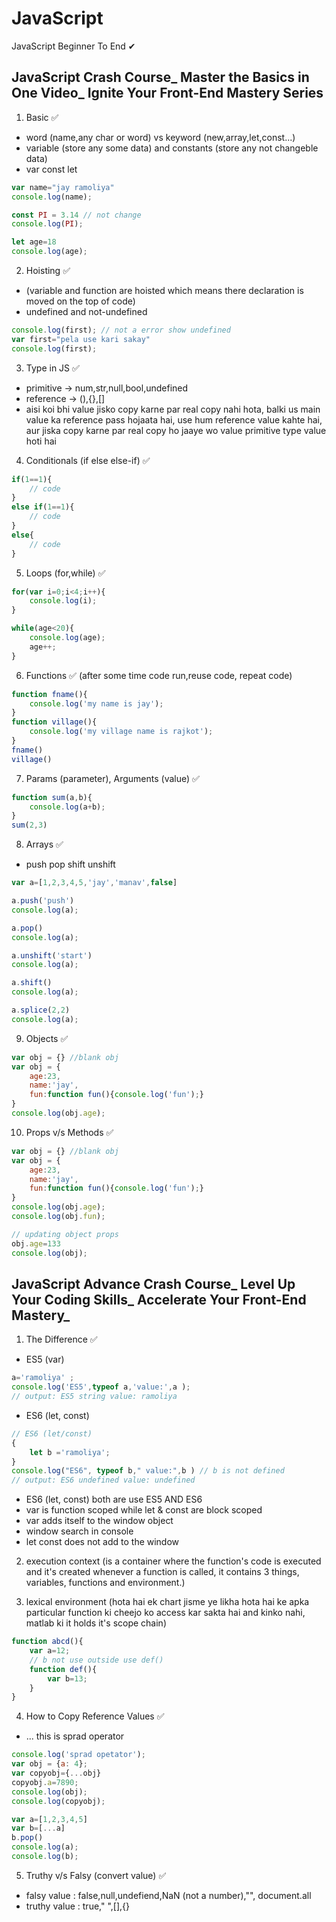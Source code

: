 # JavaScript
JavaScript Beginner To End ✔

## JavaScript Crash Course_ Master the Basics in One Video_ Ignite Your Front-End Mastery Series


1. Basic ✅

* word (name,any char or word) vs keyword (new,array,let,const...)
* variable (store any some data) and constants (store any not changeble data)
* var const let

```javascript
var name="jay ramoliya"
console.log(name);

const PI = 3.14 // not change
console.log(PI);

let age=18
console.log(age);
```


2. Hoisting ✅

* (variable and function are hoisted which means there declaration is moved on the top of code)
* undefined and not-undefined

```javascript
console.log(first); // not a error show undefined
var first="pela use kari sakay"
console.log(first);
```


3. Type in JS ✅

* primitive -> num,str,null,bool,undefined
* reference -> (),{},[]
* aisi koi bhi value jisko copy karne par real copy nahi hota, balki us main value ka reference pass hojaata hai, use hum reference value kahte hai, aur jiska copy karne par real copy ho jaaye wo value primitive type value hoti hai


4. Conditionals (if else else-if) ✅

```javascript
if(1==1){
    // code
}
else if(1==1){
    // code
}
else{
    // code
}
```


5. Loops (for,while) ✅

```javascript
for(var i=0;i<4;i++){
    console.log(i);
}

while(age<20){
    console.log(age);
    age++;
}
```


6. Functions ✅ (after some time code run,reuse code, repeat code)

```javascript
function fname(){
    console.log('my name is jay');
}
function village(){
    console.log('my village name is rajkot');
}
fname()
village()
```


7. Params (parameter), Arguments (value) ✅

```javascript
function sum(a,b){
    console.log(a+b);
}
sum(2,3)
```


8. Arrays ✅

* push pop shift unshift

```javascript
var a=[1,2,3,4,5,'jay','manav',false]

a.push('push')
console.log(a);

a.pop()
console.log(a);

a.unshift('start')
console.log(a);

a.shift()
console.log(a);

a.splice(2,2)
console.log(a);
```


9. Objects ✅

```javascript
var obj = {} //blank obj
var obj = {
    age:23,
    name:'jay',
    fun:function fun(){console.log('fun');}
} 
console.log(obj.age);
```

10. Props v/s Methods ✅

```javascript
var obj = {} //blank obj
var obj = {
    age:23,
    name:'jay',
    fun:function fun(){console.log('fun');}
} 
console.log(obj.age);
console.log(obj.fun);

// updating object props
obj.age=133
console.log(obj);
```


## JavaScript Advance Crash Course_ Level Up Your Coding Skills_ Accelerate Your Front-End Mastery_

1. The Difference ✅

* ES5 (var)
```javascript
a='ramoliya' ;   
console.log('ES5',typeof a,'value:',a );
// output: ES5 string value: ramoliya
```

* ES6 (let, const)
```javascript
// ES6 (let/const)
{
    let b ='ramoliya';
}   
console.log("ES6", typeof b," value:",b ) // b is not defined
// output: ES6 undefined value: undefined
```

* ES6 (let, const) both are use ES5 AND ES6
* var is function scoped while let & const are block scoped
* var adds itself to the window object
* window search in console
* let const does not add to the window

2. execution context (is a container where the function's code is executed and it's created whenever a function is called, it contains 3 things, variables, functions and environment.)

3. lexical environment (hota hai ek chart jisme ye likha hota hai ke apka particular function ki cheejo ko access kar sakta hai and kinko nahi, matlab ki it holds it's scope chain)

```javascript
function abcd(){
    var a=12;
    // b not use outside use def() 
    function def(){
        var b=13;
    }
}
```

4. How to Copy Reference Values ✅

* ... this is sprad operator

```javascript
console.log('sprad opetator');
var obj = {a: 4};
var copyobj={...obj}
copyobj.a=7890;
console.log(obj);
console.log(copyobj);

var a=[1,2,3,4,5]
var b=[...a]
b.pop()
console.log(a);
console.log(b);
```

5. Truthy v/s Falsy (convert value) ✅

* falsy value : false,null,undefiend,NaN (not a number),"", document.all
* truthy value : true," ",[],{}